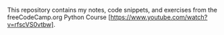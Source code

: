 This repository contains my notes, code snippets, and exercises from the freeCodeCamp.org Python Course [https://www.youtube.com/watch?v=rfscVS0vtbw].
